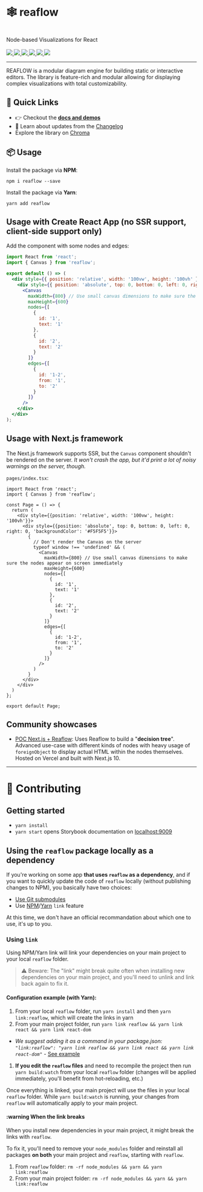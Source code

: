 <p align="center">
  <h1>🕸 reaflow</h1>
  <br />
  Node-based Visualizations for React
  <br /><br />
  <a href="https://github.com/reaviz/reaflow/workflows/build/">
    <img src="https://github.com/reaviz/reaflow/workflows/build/badge.svg?branch=master" />
  </a>
  <a href="https://npm.im/reaflow">
    <img src="https://img.shields.io/npm/v/reaflow.svg" />
  </a>
  <a href="https://npm.im/reaflow">
    <img src="https://badgen.net/npm/dw/reaflow" />
  </a>
  <a href="https://github.com/reaviz/reaflow/blob/master/LICENSE">
    <img src="https://badgen.now.sh/badge/license/apache2" />
  </a>
  <a href="https://bundlephobia.com/result?p=reaflow">
    <img src="https://badgen.net/bundlephobia/minzip/reaflow">
  </a>
  <a href="https://discord.gg/tt8wGExq35">
    <img src="https://img.shields.io/discord/773948315037073409?label=discord">
  </a>
</p>

---

REAFLOW is a modular diagram engine for building static or interactive editors. The library is feature-rich and modular allowing for displaying complex
visualizations with total customizability.

## 🚀 Quick Links

- :point_right: Checkout the [**docs and demos**](https://reaflow.dev)
- :newspaper: Learn about updates from the [Changelog](CHANGELOG.md)
- Explore the library on [Chroma](https://www.chromatic.com/library?appId=5f99ba42fe88ac0022fd1147)

## 📦 Usage

Install the package via **NPM**:

```
npm i reaflow --save
```

Install the package via **Yarn**:

```
yarn add reaflow
```

## Usage with Create React App (no SSR support, client-side support only)

Add the component with some nodes and edges:

```jsx
import React from 'react';
import { Canvas } from 'reaflow';

export default () => (
  <div style={{ position: 'relative', width: '100vw', height: '100vh' }}>
    <div style={{ position: 'absolute', top: 0, bottom: 0, left: 0, right: 0, 'background-color': 'lightgrey' }}>
      <Canvas
        maxWidth={800} // Use small canvas dimensions to make sure the nodes appear on screen immediately
        maxHeight={600}
        nodes={[
          {
            id: '1',
            text: '1'
          },
          {
            id: '2',
            text: '2'
          }
        ]}
        edges={[
          {
            id: '1-2',
            from: '1',
            to: '2'
          }
        ]}
      />
    </div>
  </div>
);
```

## Usage with Next.js framework

The Next.js framework supports SSR, but the `Canvas` component shouldn't be rendered on the server.
_It won't crash the app, but it'd print a lot of noisy warnings on the server, though._

`pages/index.tsx`:
```tsx
import React from 'react';
import { Canvas } from 'reaflow';

const Page = () => {
  return (
    <div style={{position: 'relative', width: '100vw', height: '100vh'}}>
      <div style={{position: 'absolute', top: 0, bottom: 0, left: 0, right: 0, 'backgroundColor': '#F5F5F5'}}>
        {
          // Don't render the Canvas on the server
          typeof window !== 'undefined' && (
            <Canvas
              maxWidth={800} // Use small canvas dimensions to make sure the nodes appear on screen immediately
              maxHeight={600}
              nodes={[
                {
                  id: '1',
                  text: '1'
                },
                {
                  id: '2',
                  text: '2'
                }
              ]}
              edges={[
                {
                  id: '1-2',
                  from: '1',
                  to: '2'
                }
              ]}
            />
          )
        }
      </div>
    </div>
  )
};

export default Page;
```

## Community showcases

- [POC Next.js + Reaflow](https://github.com/Vadorequest/poc-nextjs-reaflow): Uses Reaflow to build a "**decision tree**". 
  Advanced use-case with different kinds of nodes with heavy usage of `foreignObject` to display actual HTML within the nodes themselves.
  Hosted on Vercel and built with Next.js 10.

---

# 🔭 Contributing

## Getting started

- `yarn install`
- `yarn start` opens Storybook documentation on [localhost:9009](http://localhost:9009)

## Using the `reaflow` package locally as a dependency

If you're working on some app **that uses `reaflow` as a dependency**, and if you want to quickly update the code of `reaflow` locally (without publishing changes to NPM), you basically have two choices:
- [Use Git submodules](https://git-scm.com/book/en/v2/Git-Tools-Submodules)
- Use [NPM](https://docs.npmjs.com/cli/v6/commands/npm-link)/[Yarn](https://classic.yarnpkg.com/en/docs/cli/link/) `link` feature

At this time, we don't have an official recommandation about which one to use, it's up to you.

### Using `link`

Using NPM/Yarn link will link your dependencies on your main project to your local `reaflow` folder.

> :warning: Beware: The "link" might break quite often when installing new dependencies on your main project, and you'll need to unlink and link back again to fix it.

#### Configuration example (with Yarn):

1. From your local `reaflow` folder, run `yarn install` and then `yarn link:reaflow`, which will create the links in yarn
1. From your main project folder, run `yarn link reaflow && yarn link react && yarn link react-dom`
  - _We suggest adding it as a command in your package.json: `"link:reaflow": "yarn link reaflow && yarn link react && yarn link react-dom"`_ - [See example](https://github.com/Vadorequest/poc-nextjs-reaflow/blob/cf8499008c4b70946d82803741401fac48264a5b/package.json#L8)
1. **If you edit the `reaflow` files** and need to recompile the project then run `yarn build:watch` from your local `reaflow` folder (changes will be applied immediately, you'll benefit from hot-reloading, etc.)

Once everything is linked, your main project will use the files in your local `reaflow` folder.
While `yarn build:watch` is running, your changes from `reaflow` will automatically apply to your main project.

#### :warning When the link breaks

When you install new dependencies in your main project, it might break the links with `reaflow`.

To fix it, you'll need to remove your `node_modules` folder and reinstall all packages **on both** your main project and `reaflow`, starting with `reaflow`.
1. From `reaflow` folder: `rm -rf node_modules && yarn && yarn link:reaflow`
1. From your main project folder: `rm -rf node_modules && yarn && yarn link:reaflow`
